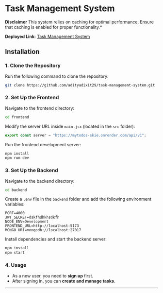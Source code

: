 # Task Management System  

**Disclaimer**
This system relies on caching for optimal performance. Ensure that caching is enabled for proper functionality.*

**Deployed Link:** [Task Management System](https://task-management-system-frontend-two.vercel.app/)  

## Installation  

### 1. Clone the Repository  
Run the following command to clone the repository:  
```bash
git clone https://github.com/adityadixit29/task-management-system.git
```

### 2. Set Up the Frontend  
Navigate to the frontend directory:  
```bash
cd frontend
```
Modify the server URL inside `main.jsx` (located in the `src` folder):  
```js
export const server = "https://mytodos-skie.onrender.com/api/v1";
```
Run the frontend development server:  
```bash
npm install
npm run dev
```

### 3. Set Up the Backend  
Navigate to the backend directory:  
```bash
cd backend
```
Create a `.env` file in the `backend` folder and add the following environment variables:  
```env
PORT=4000
JWT_SECRET=dskfhdhkhsdkfh
NODE_ENV=Development
FRONTEND_URL=http://localhost:5173
MONGO_URI=mongodb://localhost:27017
```
Install dependencies and start the backend server:  
```bash
npm install
npm start
```

### 4. Usage  
- As a new user, you need to **sign up** first.  
- After signing in, you can **create and manage tasks**.

---

